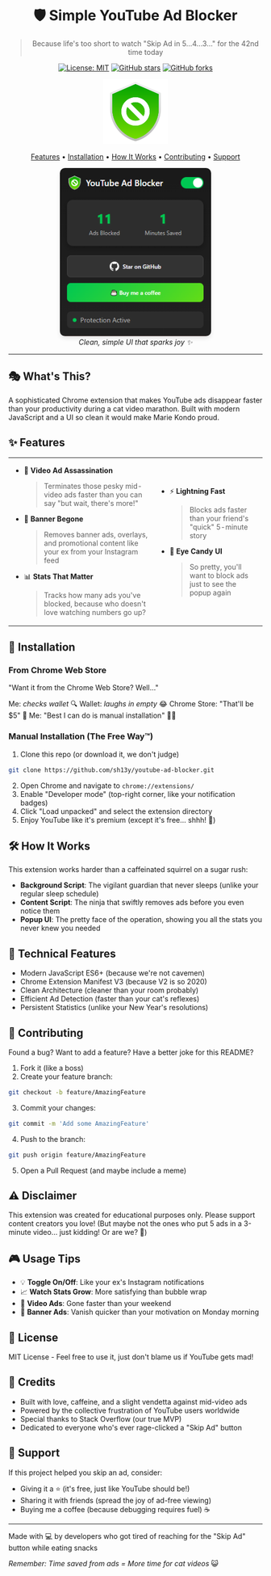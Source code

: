 <div align="center">

# 🛡️ Simple YouTube Ad Blocker

> Because life's too short to watch "Skip Ad in 5...4...3..." for the 42nd time today

[![License: MIT](https://img.shields.io/badge/License-MIT-green.svg)](https://opensource.org/licenses/MIT)
[![GitHub stars](https://img.shields.io/github/stars/sh13y/youtube-ad-blocker?style=social)](https://github.com/sh13y/youtube-ad-blocker/stargazers)
[![GitHub forks](https://img.shields.io/github/forks/sh13y/youtube-ad-blocker?style=social)](https://github.com/sh13y/youtube-ad-blocker/network/members)

<p align="center">
  <img src="assets/icon-128.png" alt="YouTube Ad Blocker Logo" width="128" height="128">
</p>

[Features](#-features) •
[Installation](#-installation) •
[How It Works](#%EF%B8%8F-how-it-works) •
[Contributing](#-contributing) •
[Support](#-support)

<p align="center">
  <img src="assets\preview.png" alt="Extension Preview" width="300" style="border-radius: 10px; box-shadow: 0 4px 8px rgba(0,0,0,0.1);">
  <br>
  <i>Clean, simple UI that sparks joy ✨</i>
</p>

</div>

---

## 🎭 What's This?
A sophisticated Chrome extension that makes YouTube ads disappear faster than your productivity during a cat video marathon. Built with modern JavaScript and a UI so clean it would make Marie Kondo proud.

## ✨ Features

<table>
<tr>
<td>

- 🎯 **Video Ad Assassination**
  > Terminates those pesky mid-video ads faster than you can say "but wait, there's more!"

- 🚫 **Banner Begone**
  > Removes banner ads, overlays, and promotional content like your ex from your Instagram feed

- 📊 **Stats That Matter**
  > Tracks how many ads you've blocked, because who doesn't love watching numbers go up?

</td>
<td>

- ⚡ **Lightning Fast**
  > Blocks ads faster than your friend's "quick" 5-minute story

- 🎨 **Eye Candy UI**
  > So pretty, you'll want to block ads just to see the popup again

</td>
</tr>
</table>

## 🚀 Installation

### From Chrome Web Store
"Want it from the Chrome Web Store? Well..."

Me: *checks wallet* 🔍
Wallet: *laughs in empty* 😂
Chrome Store: "That'll be $5" 🤑
Me: "Best I can do is manual installation" 💁‍♂️

### Manual Installation (The Free Way™)

1. Clone this repo (or download it, we don't judge)
```bash
git clone https://github.com/sh13y/youtube-ad-blocker.git
```

2. Open Chrome and navigate to `chrome://extensions/`
3. Enable "Developer mode" (top-right corner, like your notification badges)
4. Click "Load unpacked" and select the extension directory
5. Enjoy YouTube like it's premium (except it's free... shhh! 🤫)

## 🛠️ How It Works

This extension works harder than a caffeinated squirrel on a sugar rush:

- **Background Script**: The vigilant guardian that never sleeps (unlike your regular sleep schedule)
- **Content Script**: The ninja that swiftly removes ads before you even notice them
- **Popup UI**: The pretty face of the operation, showing you all the stats you never knew you needed

## 🎯 Technical Features

- Modern JavaScript ES6+ (because we're not cavemen)
- Chrome Extension Manifest V3 (because V2 is so 2020)
- Clean Architecture (cleaner than your room probably)
- Efficient Ad Detection (faster than your cat's reflexes)
- Persistent Statistics (unlike your New Year's resolutions)

## 🤝 Contributing

Found a bug? Want to add a feature? Have a better joke for this README?

1. Fork it (like a boss)
2. Create your feature branch:
```bash
git checkout -b feature/AmazingFeature
```
3. Commit your changes:
```bash
git commit -m 'Add some AmazingFeature'
```
4. Push to the branch:
```bash
git push origin feature/AmazingFeature
```
5. Open a Pull Request (and maybe include a meme)

## ⚠️ Disclaimer

This extension was created for educational purposes only. Please support content creators you love! 
(But maybe not the ones who put 5 ads in a 3-minute video... just kidding! Or are we? 🤔)

## 🎮 Usage Tips

- 💡 **Toggle On/Off**: Like your ex's Instagram notifications
- 📈 **Watch Stats Grow**: More satisfying than bubble wrap
- 🎥 **Video Ads**: Gone faster than your weekend
- 🎯 **Banner Ads**: Vanish quicker than your motivation on Monday morning

## 📜 License

MIT License - Feel free to use it, just don't blame us if YouTube gets mad! 

## 🙏 Credits

- Built with love, caffeine, and a slight vendetta against mid-video ads
- Powered by the collective frustration of YouTube users worldwide
- Special thanks to Stack Overflow (our true MVP)
- Dedicated to everyone who's ever rage-clicked a "Skip Ad" button

## 💖 Support

If this project helped you skip an ad, consider:
- Giving it a ⭐️ (it's free, just like YouTube should be!)
- Sharing it with friends (spread the joy of ad-free viewing)
- Buying me a coffee (because debugging requires fuel) ☕

---

Made with 💻 by developers who got tired of reaching for the "Skip Ad" button while eating snacks

*Remember: Time saved from ads = More time for cat videos* 😺


